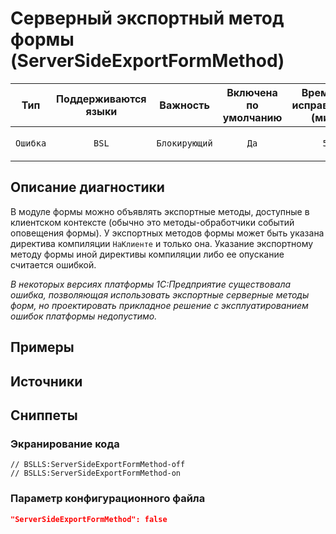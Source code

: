 # Серверный экспортный метод формы (ServerSideExportFormMethod)

|   Тип    |    Поддерживаются<br>языки    |   Важность    |    Включена<br>по умолчанию    |    Время на<br>исправление (мин)    |                          Теги                          |
|:--------:|:-----------------------------:|:-------------:|:------------------------------:|:-----------------------------------:|:------------------------------------------------------:|
| `Ошибка` |             `BSL`             | `Блокирующий` |              `Да`              |                 `5`                 |       `error`<br>`unpredictable`<br>`suspicious`       |

<!-- Блоки выше заполняются автоматически, не трогать -->
## Описание диагностики
<!-- Описание диагностики заполняется вручную. Необходимо понятным языком описать смысл и схему работу -->

В модуле формы можно объявлять экспортные методы, доступные в клиентском контексте (обычно это методы-обработчики событий оповещения формы).
У экспортных методов формы может быть указана директива компиляции `НаКлиенте` и только она.
Указание экспортному методу формы иной директивы компиляции либо ее опускание считается ошибкой.  


*В некоторых версиях платформы 1С:Предприятие существовала ошибка, позволяющая использовать экспортные серверные методы форм, но проектировать прикладное решение с эксплуатированием ошибок платформы недопустимо.*

## Примеры
<!-- В данном разделе приводятся примеры, на которые диагностика срабатывает, а также можно привести пример, как можно исправить ситуацию -->

## Источники
<!-- Необходимо указывать ссылки на все источники, из которых почерпнута информация для создания диагностики -->
<!-- Примеры источников

* Источник: [Стандарт: Тексты модулей](https://its.1c.ru/db/v8std#content:456:hdoc)
* Полезная информация: [Отказ от использования модальных окон](https://its.1c.ru/db/metod8dev#content:5272:hdoc)
* Источник: [Cognitive complexity, ver. 1.4](https://www.sonarsource.com/docs/CognitiveComplexity.pdf) -->

## Сниппеты

<!-- Блоки ниже заполняются автоматически, не трогать -->
### Экранирование кода

```bsl
// BSLLS:ServerSideExportFormMethod-off
// BSLLS:ServerSideExportFormMethod-on
```

### Параметр конфигурационного файла

```json
"ServerSideExportFormMethod": false
```
